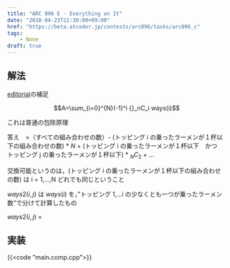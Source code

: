```yaml
---
title: "ARC 096 E - Everything on It"
date: "2018-04-23T22:30:00+09:00"
href: "https://beta.atcoder.jp/contests/arc096/tasks/arc096_c"
tags:
    - None
draft: true    
---
```


<!--more-->

## 解法

[editorial](https://img.atcoder.jp/arc096/editorial.pdf)の補足

$$A=\sum_{i=0}^{N}(-1)^i {}_nC_i ways(i)$$

これは普通の包除原理

答え　=（すべての組み合わせの数）- (トッピング i の乗ったラーメンが１杯以下の組み合わせの数) * $N$ + (トッピング i の乗ったラーメンが１杯以下　かつ　トッピング j の乗ったラーメンが１杯以下) * ${}_NC_2$ + ...

交換可能というのは，(トッピング i の乗ったラーメンが１杯以下の組み合わせの数) は i = 1,...,N どれでも同じということ

$ways2(i, j)$ は  $ways(i)$ を，”トッピング 1,...i の少なくとも一つが乗ったラーメン数”で分けて計算したもの

$ways2(i, j)$ = 

## 実装

{{<code "main.comp.cpp">}}

